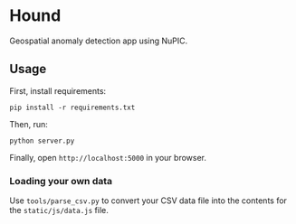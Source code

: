 # Hound

Geospatial anomaly detection app using NuPIC.

## Usage

First, install requirements:

    pip install -r requirements.txt

Then, run:

    python server.py

Finally, open `http://localhost:5000` in your browser.

### Loading your own data

Use `tools/parse_csv.py` to convert your CSV data file into the contents for the `static/js/data.js` file.
